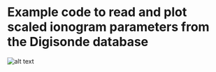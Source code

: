 # Example code to read and plot scaled ionogram parameters from the Digisonde database

![alt text](lualualei.png)
